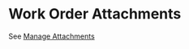 # Work Order Attachments

See [Manage Attachments](https://atd-dts.gitbook.io/signs-and-markings-tracker-help-guides/managing-work-orders/manage-attachments)





